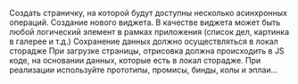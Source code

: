 Создать страничку, на которой будут доступны несколько асинхронных операций.
Создание нового виджета. В качестве виджета может быть любой логический элемент в рамках приложения (список дел, картинка в галерее и т.д.)
Сохранение данных должно осуществляться в локал сторадже
При загрузке страницы, отрисовка должна происходить в JS коде, на основании данных, которые есть в локал сторадже.
При реализации используйте прототипы, промисы, бинды, колы и эплаи…
